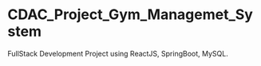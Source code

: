 # CDAC_Project_Gym_Managemet_System
FullStack Development Project using ReactJS, SpringBoot, MySQL.
